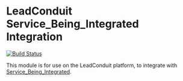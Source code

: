 # LeadConduit Service_Being_Integrated Integration

[![Build Status](https://github.com/activeprospect/leadconduit-integration-service-being-integrated/workflows/Node.js%20CI/badge.svg)](https://github.com/activeprospect/leadconduit-integration-service-being-integrated/actions)

This module is for use on the LeadConduit platform, to integrate with [Service_Being_Integrated](https://service_being_integrated.com).
